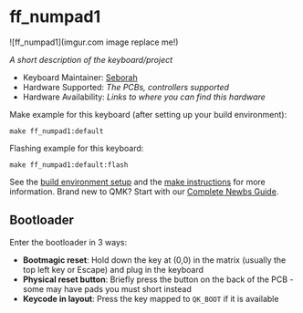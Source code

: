 # ff_numpad1

![ff_numpad1](imgur.com image replace me!)

*A short description of the keyboard/project*

* Keyboard Maintainer: [Seborah](https://github.com/Seborah)
* Hardware Supported: *The PCBs, controllers supported*
* Hardware Availability: *Links to where you can find this hardware*

Make example for this keyboard (after setting up your build environment):

    make ff_numpad1:default

Flashing example for this keyboard:

    make ff_numpad1:default:flash

See the [build environment setup](https://docs.qmk.fm/#/getting_started_build_tools) and the [make instructions](https://docs.qmk.fm/#/getting_started_make_guide) for more information. Brand new to QMK? Start with our [Complete Newbs Guide](https://docs.qmk.fm/#/newbs).

## Bootloader

Enter the bootloader in 3 ways:

* **Bootmagic reset**: Hold down the key at (0,0) in the matrix (usually the top left key or Escape) and plug in the keyboard
* **Physical reset button**: Briefly press the button on the back of the PCB - some may have pads you must short instead
* **Keycode in layout**: Press the key mapped to `QK_BOOT` if it is available
